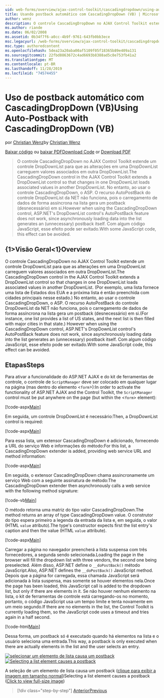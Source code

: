 ```yaml
---
uid: web-forms/overview/ajax-control-toolkit/cascadingdropdown/using-auto-postback-with-cascadingdropdown-vb
title: Usando postback automático com CascadingDropDown (VB) | Microsoft Docs
author: wenz
description: O controle CascadingDropDown no AJAX Control Toolkit estende um controle DropDownList para que as alterações em uma DropDownList carreguem valores associados em anoth...
ms.author: riande
ms.date: 06/02/2008
ms.assetid: 0b34f7f6-a0cc-4b9f-9761-643fb0bb3ece
msc.legacyurl: /web-forms/overview/ajax-control-toolkit/cascadingdropdown/using-auto-postback-with-cascadingdropdown-vb
msc.type: authoredcontent
ms.openlocfilehash: 5dea23a20aba00af5109f05f18365b89e409a131
ms.sourcegitcommit: 22fbd8863672c4ad6693b8388ad5c8e753fb41a2
ms.translationtype: MT
ms.contentlocale: pt-BR
ms.lasthandoff: 11/28/2019
ms.locfileid: "74574455"
---
```

# <a name="using-auto-postback-with-cascadingdropdown-vb"></a><span data-ttu-id="5c8cd-103">Uso de postback automático com CascadingDropDown (VB)</span><span class="sxs-lookup"><span data-stu-id="5c8cd-103">Using Auto-Postback with CascadingDropDown (VB)</span></span>

<span data-ttu-id="5c8cd-104">por [Christian Wenz](https://github.com/wenz)</span><span class="sxs-lookup"><span data-stu-id="5c8cd-104">by [Christian Wenz](https://github.com/wenz)</span></span>

<span data-ttu-id="5c8cd-105">[Baixar código](https://download.microsoft.com/download/9/0/7/907760b1-2c60-4f81-aeb6-ca416a573b0d/cascadingdropdown3.vb.zip) ou [baixar PDF](https://download.microsoft.com/download/2/d/c/2dc10e34-6983-41d4-9c08-f78f5387d32b/cascadingdropdown3VB.pdf)</span><span class="sxs-lookup"><span data-stu-id="5c8cd-105">[Download Code](https://download.microsoft.com/download/9/0/7/907760b1-2c60-4f81-aeb6-ca416a573b0d/cascadingdropdown3.vb.zip) or [Download PDF](https://download.microsoft.com/download/2/d/c/2dc10e34-6983-41d4-9c08-f78f5387d32b/cascadingdropdown3VB.pdf)</span></span>

> <span data-ttu-id="5c8cd-106">O controle CascadingDropDown no AJAX Control Toolkit estende um controle DropDownList para que as alterações em uma DropDownList carreguem valores associados em outra DropDownList.</span><span class="sxs-lookup"><span data-stu-id="5c8cd-106">The CascadingDropDown control in the AJAX Control Toolkit extends a DropDownList control so that changes in one DropDownList loads associated values in another DropDownList.</span></span> <span data-ttu-id="5c8cd-107">No entanto, ao usar o controle CascadingDropDown, o ASP. O recurso AutoPostBack do controle DropDownList da NET não funciona, pois o carregamento de dados de forma assíncrona na lista gera um postback (desnecessário) em si.</span><span class="sxs-lookup"><span data-stu-id="5c8cd-107">However when using the CascadingDropDown control, ASP.NET's DropDownList control's AutoPostBack feature does not work, since asynchronously loading data into the list generates an (unnecessary) postback itself.</span></span> <span data-ttu-id="5c8cd-108">Com algum código JavaScript, esse efeito pode ser evitado.</span><span class="sxs-lookup"><span data-stu-id="5c8cd-108">With some JavaScript code, this effect can be avoided.</span></span>

## <a name="overview"></a><span data-ttu-id="5c8cd-109">{1&gt;Visão Geral&lt;1}</span><span class="sxs-lookup"><span data-stu-id="5c8cd-109">Overview</span></span>

<span data-ttu-id="5c8cd-110">O controle CascadingDropDown no AJAX Control Toolkit estende um controle DropDownList para que as alterações em uma DropDownList carreguem valores associados em outra DropDownList.</span><span class="sxs-lookup"><span data-stu-id="5c8cd-110">The CascadingDropDown control in the AJAX Control Toolkit extends a DropDownList control so that changes in one DropDownList loads associated values in another DropDownList.</span></span> <span data-ttu-id="5c8cd-111">(Por exemplo, uma lista fornece uma lista de Estados dos EUA e a próxima lista é então preenchida com cidades principais nesse estado.) No entanto, ao usar o controle CascadingDropDown, o ASP. O recurso AutoPostBack do controle DropDownList da NET não funciona, pois o carregamento de dados de forma assíncrona na lista gera um postback (desnecessário) em si.</span><span class="sxs-lookup"><span data-stu-id="5c8cd-111">(For instance, one list provides a list of US states, and the next list is then filled with major cities in that state.) However when using the CascadingDropDown control, ASP.NET's DropDownList control's AutoPostBack feature does not work, since asynchronously loading data into the list generates an (unnecessary) postback itself.</span></span> <span data-ttu-id="5c8cd-112">Com algum código JavaScript, esse efeito pode ser evitado.</span><span class="sxs-lookup"><span data-stu-id="5c8cd-112">With some JavaScript code, this effect can be avoided.</span></span>

## <a name="steps"></a><span data-ttu-id="5c8cd-113">Etapas</span><span class="sxs-lookup"><span data-stu-id="5c8cd-113">Steps</span></span>

<span data-ttu-id="5c8cd-114">Para ativar a funcionalidade do ASP.NET AJAX e do kit de ferramentas de controle, o controle de `ScriptManager` deve ser colocado em qualquer lugar na página (mas dentro do elemento &lt;`form`&gt;):</span><span class="sxs-lookup"><span data-stu-id="5c8cd-114">In order to activate the functionality of ASP.NET AJAX and the Control Toolkit, the `ScriptManager` control must be put anywhere on the page (but within the &lt;`form`&gt; element):</span></span>

[!code-aspx[Main](using-auto-postback-with-cascadingdropdown-vb/samples/sample1.aspx)]

<span data-ttu-id="5c8cd-115">Em seguida, um controle DropDownList é necessário:</span><span class="sxs-lookup"><span data-stu-id="5c8cd-115">Then, a DropDownList control is required:</span></span>

[!code-aspx[Main](using-auto-postback-with-cascadingdropdown-vb/samples/sample2.aspx)]

<span data-ttu-id="5c8cd-116">Para essa lista, um extensor CascadingDropDown é adicionado, fornecendo a URL do serviço Web e informações do método:</span><span class="sxs-lookup"><span data-stu-id="5c8cd-116">For this list, a CascadingDropDown extender is added, providing web service URL and method information:</span></span>

[!code-aspx[Main](using-auto-postback-with-cascadingdropdown-vb/samples/sample3.aspx)]

<span data-ttu-id="5c8cd-117">Em seguida, o extensor CascadingDropDown chama assincronamente um serviço Web com a seguinte assinatura de método:</span><span class="sxs-lookup"><span data-stu-id="5c8cd-117">The CascadingDropDown extender then asynchronously calls a web service with the following method signature:</span></span>

[!code-vb[Main](using-auto-postback-with-cascadingdropdown-vb/samples/sample4.vb)]

<span data-ttu-id="5c8cd-118">O método retorna uma matriz do tipo valor CascadingDropDown.</span><span class="sxs-lookup"><span data-stu-id="5c8cd-118">The method returns an array of type CascadingDropDown value.</span></span> <span data-ttu-id="5c8cd-119">O construtor do tipo espera primeiro a legenda da entrada da lista e, em seguida, o valor (HTML `value` atributo).</span><span class="sxs-lookup"><span data-stu-id="5c8cd-119">The type's constructor expects first the list entry's caption and then the value (HTML `value` attribute).</span></span>

[!code-aspx[Main](using-auto-postback-with-cascadingdropdown-vb/samples/sample5.aspx)]

<span data-ttu-id="5c8cd-120">Carregar a página no navegador preencherá a lista suspensa com três fornecedores, a segunda sendo selecionada.</span><span class="sxs-lookup"><span data-stu-id="5c8cd-120">Loading the page in the browser will fill the dropdown list with three vendors, the second one being preselected.</span></span> <span data-ttu-id="5c8cd-121">Além disso, ASP.NET define o `__doPostBack()` método JavaScript.</span><span class="sxs-lookup"><span data-stu-id="5c8cd-121">Also, ASP.NET defines the `__doPostBack()` JavaScript method.</span></span> <span data-ttu-id="5c8cd-122">Depois que a página for carregada, essa chamada JavaScript será adicionada à lista suspensa, mas somente se houver elementos nela.</span><span class="sxs-lookup"><span data-stu-id="5c8cd-122">Once the page has been loaded, this JavaScript call is added to the dropdown list, but only if there are elements in it.</span></span> <span data-ttu-id="5c8cd-123">Se não houver nenhum elemento na lista, o kit de ferramentas de controle está carregando-os no momento, portanto, o código JavaScript usa um tempo limite e tenta novamente em um meio segundo.</span><span class="sxs-lookup"><span data-stu-id="5c8cd-123">If there are no elements in the list, the Control Toolkit is currently loading them, so the JavaScript code uses a timeout and tries again in a half second.</span></span>

[!code-html[Main](using-auto-postback-with-cascadingdropdown-vb/samples/sample6.html)]

<span data-ttu-id="5c8cd-124">Dessa forma, um postback só é executado quando há elementos na lista e o usuário seleciona uma entrada.</span><span class="sxs-lookup"><span data-stu-id="5c8cd-124">This way, a postback is only executed when there are actually elements in the list and the user selects an entry.</span></span>

<span data-ttu-id="5c8cd-125">[![selecionar um elemento de lista causa um postback](using-auto-postback-with-cascadingdropdown-vb/_static/image2.png)](using-auto-postback-with-cascadingdropdown-vb/_static/image1.png)</span><span class="sxs-lookup"><span data-stu-id="5c8cd-125">[![Selecting a list element causes a postback](using-auto-postback-with-cascadingdropdown-vb/_static/image2.png)](using-auto-postback-with-cascadingdropdown-vb/_static/image1.png)</span></span>

<span data-ttu-id="5c8cd-126">A seleção de um elemento de lista causa um postback ([clique para exibir a imagem em tamanho normal](using-auto-postback-with-cascadingdropdown-vb/_static/image3.png))</span><span class="sxs-lookup"><span data-stu-id="5c8cd-126">Selecting a list element causes a postback ([Click to view full-size image](using-auto-postback-with-cascadingdropdown-vb/_static/image3.png))</span></span>

> [!div class="step-by-step"]
> [<span data-ttu-id="5c8cd-127">Anterior</span><span class="sxs-lookup"><span data-stu-id="5c8cd-127">Previous</span></span>](presetting-list-entries-with-cascadingdropdown-vb.md)
